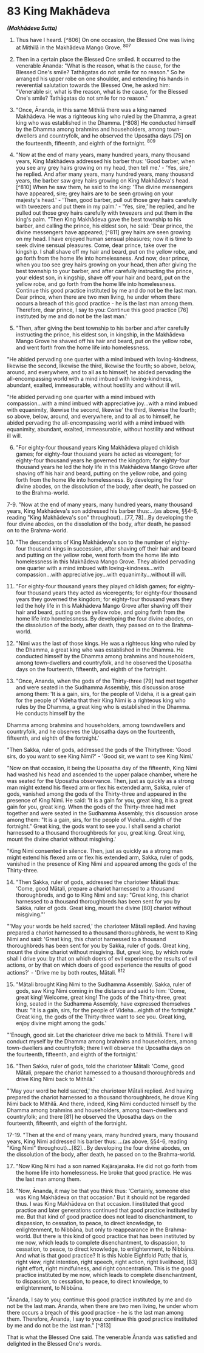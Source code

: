 # 83 King Makhādeva
***(Makhādeva Sutta)***

1. Thus have I heard. [^806] On one occasion, the Blessed One was living at Mithilā in the Makhādeva Mango Grove. ${ }^{807}$

2. Then in a certain place the Blessed One smiled. It occurred to the venerable Ānanda: "What is the reason, what is the cause, for the Blessed One's smile? Tathāgatas do not smile for no reason." So he arranged his upper robe on one shoulder, and extending his hands in reverential salutation towards the Blessed One, he asked him: "Venerable sir, what is the reason, what is the cause, for the Blessed One's smile? Tathāgatas do not smile for no reason."

3. "Once, Ānanda, in this same Mithilā there was a king named Makhādeva. He was a righteous king who ruled by the Dhamma, a great king who was established in the Dhamma. [^808] He conducted himself by the Dhamma among brahmins and householders, among town-dwellers and countryfolk, and he observed the Uposatha days [75] on the fourteenth, fifteenth, and eighth of the fortnight. ${ }^{809}$

4. "Now at the end of many years, many hundred years, many thousand years, King Makhādeva addressed his barber thus: 'Good barber, when you see any grey hairs growing on my head, then tell me.' - 'Yes, sire,' he replied. And after many years, many hundred years, many thousand years, the barber saw grey hairs growing on King Makhādeva's head. [^810] When he saw them, he said to the king: 'The divine messengers have appeared, sire; grey hairs are to be seen growing on your majesty's head.' - 'Then, good barber, pull out those grey hairs carefully with tweezers and put them in my palm.' - 'Yes, sire,' he replied, and he pulled out those grey hairs carefully with tweezers and put them in the king's palm.
"Then King Makhādeva gave the best township to his barber, and calling the prince, his eldest son, he said: 'Dear prince, the divine messengers have appeared; [^811] grey hairs are seen growing on my head. I have enjoyed human sensual pleasures; now it is time to seek divine sensual pleasures. Come, dear prince, take over the kingship. I shall shave off my hair and beard, put on the yellow robe, and go forth from the home life into homelessness. And now, dear prince, when you too see grey hairs growing on your head, then after giving the best township to your barber, and after carefully instructing the prince, your eldest son, in kingship, shave off your hair and beard, put on the yellow robe, and go forth from the home life into homelessness. Continue this good practice instituted by me and do not be the last man. Dear prince, when there are two men living, he under whom there occurs a breach of this good practice - he is the last man among them. Therefore, dear prince, I say to you: Continue this good practice [76] instituted by me and do not be the last man.'

5. "Then, after giving the best township to his barber and after carefully instructing the prince, his eldest son, in kingship, in the Makhādeva Mango Grove he shaved off his hair and beard, put on the yellow robe, and went forth from the home life into homelessness.

"He abided pervading one quarter with a mind imbued with loving-kindness, likewise the second, likewise the third, likewise the fourth; so above, below, around, and everywhere, and to all as to himself, he abided pervading the all-encompassing world with a mind imbued with loving-kindness, abundant, exalted, immeasurable, without hostility and without ill will.

"He abided pervading one quarter with a mind imbued with compassion...with a mind imbued with appreciative joy...with a mind imbued with equanimity, likewise the second, likewise' the third, likewise the fourth; so above, below, around, and everywhere, and to all as to himself, he abided pervading the all-encompassing world with a mind imbued with equanimity, abundant, exalted, immeasurable, without hostility and without ill will.

6. "For eighty-four thousand years King Makhādeva played childish games; for eighty-four thousand years he acted as viceregent; for eighty-four thousand years he governed the kingdom;
for eighty-four thousand years he led the holy life in this Makhādeva Mango Grove after shaving off his hair and beard, putting on the yellow robe, and going forth from the home life into homelessness. By developing the four divine abodes, on the dissolution of the body, after death, he passed on to the Brahma-world.

7-9. "Now at the end of many years, many hundred years, many thousand years, King Makhādeva's son addressed his barber thus:...(as above, §§4-6, reading "King Makhādeva's son" throughout)...[77, 78]...By developing the four divine abodes, on the dissolution of the body, after death, he passed on to the Brahma-world.

10. "The descendants of King Makhādeva's son to the number of eighty-four thousand kings in succession, after shaving off their hair and beard and putting on the yellow robe, went forth from the home life into homelessness in this Makhādeva Mango Grove. They abided pervading one quarter with a mind imbued with loving-kindness...with compassion...with appreciative joy...with equanimity...without ill will.

11. "For eighty-four thousand years they played childish games; for eighty-four thousand years they acted as viceregents; for eighty-four thousand years they governed the kingdom; for eighty-four thousand years they led the holy life in this Makhādeva Mango Grove after shaving off their hair and beard, putting on the yellow robe, and going forth from the home life into homelessness. By developing the four divine abodes, on the dissolution of the body, after death, they passed on to the Brahma-world.

12. "Nimi was the last of those kings. He was a righteous king who ruled by the Dhamma, a great king who was established in the Dhamma. He conducted himself by the Dhamma among brahmins and householders, among town-dwellers and countryfolk, and he observed the Uposatha days on the fourteenth, fifteenth, and eighth of the fortnight.

13. "Once, Ananda, when the gods of the Thirty-three [79] had met together and were seated in the Sudhamma Assembly, this discussion arose among them: 'It is a gain, sirs, for the people of Videha, it is a great gain for the people of Videha that their King Nimi is a righteous king who rules by the Dhamma, a great king who is established in the Dhamma. He conducts himself by the

Dhamma among brahmins and householders, among towndwellers and countryfolk, and he observes the Uposatha days on the fourteenth, fifteenth, and eighth of the fortnight.'

"Then Sakka, ruler of gods, addressed the gods of the Thirtythree: 'Good sirs, do you want to see King Nimi?' - 'Good sir, we want to see King Nimi.'

"Now on that occasion, it being the Uposatha day of the fifteenth, King Nimi had washed his head and ascended to the upper palace chamber, where he was seated for the Uposatha observance. Then, just as quickly as a strong man might extend his flexed arm or flex his extended arm, Sakka, ruler of gods, vanished among the gods of the Thirty-three and appeared in the presence of King Nimi. He said: 'It is a gain for you, great king, it is a great gain for you, great king. When the gods of the Thirty-three had met together and were seated in the Sudhamma Assembly, this discussion arose among them: "It is a gain, sirs, for the people of Videha...eighth of the fortnight." Great king, the gods want to see you. I shall send a chariot harnessed to a thousand thoroughbreds for you, great king. Great king, mount the divine chariot without misgiving.'

"King Nimi consented in silence. Then, just as quickly as a strong man might extend his flexed arm or flex his extended arm, Sakka, ruler of gods, vanished in the presence of King Nimi and appeared among the gods of the Thirty-three.

14. "Then Sakka, ruler of gods, addressed the charioteer Mātali thus: 'Come, good Mātali, prepare a chariot harnessed to a thousand thoroughbreds, and go to King Nimi and say: "Great king, this chariot harnessed to a thousand thoroughbreds has been sent for you by Sakka, ruler of gods. Great king, mount the divine [80] chariot without misgiving."'

"'May your words be held sacred,' the charioteer Mātali replied. And having prepared a chariot harnessed to a thousand thoroughbreds, he went to King Nimi and said: 'Great king, this chariot harnessed to a thousand thoroughbreds has been sent for you by Sakka, ruler of gods. Great king, mount the divine chariot without misgiving. But, great king, by which route shall I drive you: by that on which doers of evil experience the results of evil actions, or by that on which doers of good experience the results of good actions?' - 'Drive me by both routes, Mātali. ${ }^{812}$

15. "Mātali brought King Nimi to the Sudhamma Assembly. Sakka, ruler of gods, saw King Nimi coming in the distance and said to him: 'Come, great king! Welcome, great king! The gods of the Thirty-three, great king, seated in the Sudhamma Assembly, have expressed themselves thus: "It is a gain, sirs, for the people of Videha...eighth of the fortnight." Great king, the gods of the Thirty-three want to see you. Great king, enjoy divine might among the gods.'

"'Enough, good sir. Let the charioteer drive me back to Mithilā. There I will conduct myself by the Dhamma among brahmins and householders, among town-dwellers and countryfolk; there I will observe the Uposatha days on the fourteenth, fifteenth, and eighth of the fortnight.'

16. "Then Sakka, ruler of gods, told the charioteer Mātali: 'Come, good Mātali, prepare the chariot harnessed to a thousand thoroughbreds and drive King Nimi back to Mithilā.'

"'May your word be held sacred,' the charioteer Mātali replied. And having prepared the chariot harnessed to a thousand thoroughbreds, he drove King Nimi back to Mithilā. And there, indeed, King Nimi conducted himself by the Dhamma among brahmins and householders, among town-dwellers and countryfolk; and there [81] he observed the Uposatha days on the fourteenth, fifteenth, and eighth of the fortnight.

17-19. "Then at the end of many years, many hundred years, many thousand years, King Nimi addressed his barber thus: ...(as above, §§4-6, reading "King Nimi" throughout)...[82]...By developing the four divine abodes, on the dissolution of the body, after death, he passed on to the Brahma-world.

17. "Now King Nimi had a son named Kajārajanaka. He did not go forth from the home life into homelessness. He broke that good practice. He was the last man among them.

18. "Now, Ānanda, it may be that you think thus: 'Certainly, someone else was King Makhādeva on that occasion.' But it should not be regarded thus. I was King Makhādeva on that occasion. I instituted that good practice and later generations continued that good practice instituted by me. But that kind of good practice does not lead to disenchantment, to dispassion, to cessation, to peace, to direct knowledge, to enlightenment, to Nibbāna, but only to reappearance in the Brahma-world. But there is this kind of good practice that has been instituted by me
now, which leads to complete disenchantment, to dispassion, to cessation, to peace, to direct knowledge, to enlightenment, to Nibbāna. And what is that good practice? It is this Noble Eightfold Path; that is, right view, right intention, right speech, right action, right livelihood, [83] right effort, right mindfulness, and right concentration. This is the good practice instituted by me now, which leads to complete disenchantment, to dispassion, to cessation, to peace, to direct knowledge, to enlightenment, to Nibbāna.

"Ānanda, I say to you: continue this good practice instituted by me and do not be the last man. Ānanda, when there are two men living, he under whom there occurs a breach of this good practice - he is the last man among them. Therefore, Ānanda, I say to you: continue this good practice instituted by me and do not be the last man." [^813]

That is what the Blessed One said. The venerable Ānanda was satisfied and delighted in the Blessed One's words.